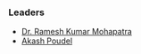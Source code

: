 ### Leaders
* [Dr. Ramesh Kumar Mohapatra](mailto:ramesh.kumarmohapatra@owasp.org)
* [Akash Poudel](mailto:akash.poudel@owasp.org)
